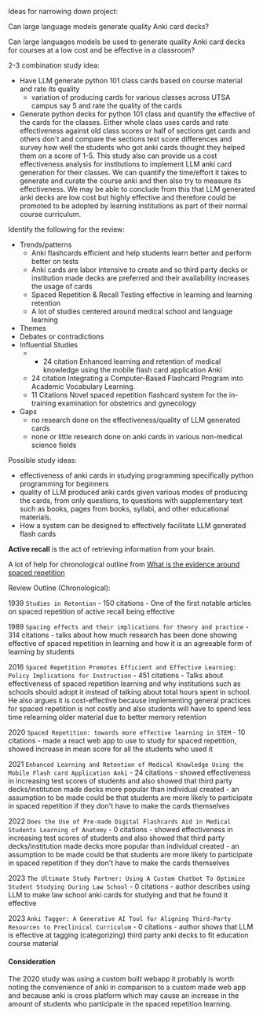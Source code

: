 
Ideas for narrowing down project:

Can large language models generate quality Anki card decks?

Can large languages models be used to generate quality Anki card decks for courses at a low cost and be effective in a classroom?

2-3 combination study idea:
- Have LLM generate python 101 class cards based on course material and rate its quality
	- variation of producing cards for various classes across UTSA campus say 5 and rate the quality of the cards
- Generate python decks for python 101 class and quantify the effective of the cards for the classes. Either whole class uses cards and rate effectiveness against old class scores or half of sections get cards and others don't and compare the sections test score differences and survey how well the students who got anki cards thought they helped them on a score of 1-5. This study also can provide us a cost effectiveness analysis for institutions to implement LLM anki card generation for their classes. We can quantify the time/effort it takes to generate and curate the course anki and then also try to measure its effectiveness. We may be able to conclude from this that LLM generated anki decks are low cost but highly effective and therefore could be promoted to be adopted by learning institutions as part of their normal course curriculum.


Identify the following for the review:
- Trends/patterns
	- Anki flashcards efficient and help students learn better and perform better on tests
	- Anki cards are labor intensive to create and so third party decks or institution made decks are preferred and their availability increases the usage of cards
	- Spaced Repetition & Recall Testing effective in learning and learning retention
	- A lot of studies centered around medical school and language learning
- Themes
- Debates or contradictions
- Influential Studies
	- - 24 citation Enhanced learning and retention of medical knowledge using the mobile flash card application Anki
	- 24 citation Integrating a Computer-Based Flashcard Program into Academic Vocabulary Learning.
	- 11 Citations Novel spaced repetition flashcard system for the in-training examination for obstetrics and gynecology
- Gaps
	- no research done on the effectiveness/quality of LLM generated cards
	- none or little research done on anki cards in various non-medical science fields

Possible study ideas:
- effectiveness of anki cards in studying programming specifically python programming for beginners
- quality of LLM produced anki cards given various modes of producing the cards, from only questions, to questions with supplementary text such as books, pages from books, syllabi, and other educational materials.
- How a system can be designed to effectively facilitate LLM generated flash cards


**Active recall** is the act of retrieving information from your brain.

A lot of help for chronological outline from [What is the evidence around spaced repetition](https://www.edapp.com/blog/evidence-around-spaced-repetition/)

Review Outline (Chronological):

1939 `Studies in Retention` - 150 citations - One of the first notable articles on spaced repetition of active recall being effective

1989 `Spacing effects and their implications for theory and practice` - 314 citations - talks about how much research has been done showing effective of spaced repetition in learning and how it is an agreeable form of learning by students

2016 `Spaced Repetition Promotes Efficient and Effective Learning: Policy Implications for Instruction` - 451 citations - Talks about effectiveness of spaced repetition learning and why institutions such as schools should adopt it instead of talking about total hours spent in school. He also argues it is cost-effective because implementing general practices for spaced repetition is not costly and also students will have to spend less time relearning older material due to better memory retention

2020 `Spaced Repetition: towards more effective learning in STEM` - 10 citations - made a react web app to use to study for spaced repetition, showed increase in mean score for all the students who used it

2021 `Enhanced Learning and Retention of Medical Knowledge Using the Mobile Flash card Application Anki` - 24 citations - showed effectiveness in increasing test scores of students and also showed that third party decks/institution made decks more popular than individual created - an assumption to be made could be that students are more likely to participate in spaced repetition if they don't have to make the cards themselves

2022 `Does the Use of Pre‐made Digital Flashcards Aid in Medical Students Learning of Anatomy` - 0 citations - showed effectiveness in increasing test scores of students and also showed that third party decks/institution made decks more popular than individual created - an assumption to be made could be that students are more likely to participate in spaced repetition if they don't have to make the cards themselves

2023 `The Ultimate Study Partner: Using A Custom Chatbot To Optimize Student Studying During Law School` - 0 citations - author describes using LLM to make law school anki cards for studying and that he found it effective

2023 `Anki Tagger: A Generative AI Tool for Aligning Third-Party Resources to Preclinical Curriculum` - 0 citations - author shows that LLM is effective at tagging (categorizing) third party anki decks to fit education course material
#### Consideration

The 2020 study was using a custom built webapp it probably is worth noting the convenience of anki in comparison to a custom made web app and because anki is cross platform which may cause an increase in the amount of students who participate in the spaced repetition learning.